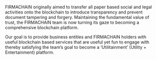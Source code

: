 <p>
    FIRMACHAIN originally aimed to transfer all paper based social and legal activities onto the blockchain to introduce transparency and prevent document tampering and forgery. Maintaining the fundamental value of trust, the FIRMACHAIN team is now turning its gaze to becoming a comprehensive blockchain platform.
</p>

<p>
    Our goal is to provide business entities and FIRMACHAIN holders with useful blockchain based services that are useful yet fun to engage with thereby satisfying the team’s goal to become a ‘Utilitainment’ (Utility + Entertainment) platform.
</p>
